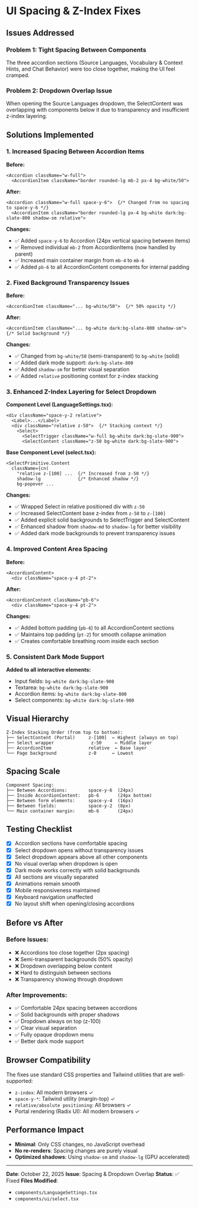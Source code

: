 # UI Spacing & Z-Index Fixes

## Issues Addressed

### Problem 1: Tight Spacing Between Components
The three accordion sections (Source Languages, Vocabulary & Context Hints, and Chat Behavior) were too close together, making the UI feel cramped.

### Problem 2: Dropdown Overlap Issue
When opening the Source Languages dropdown, the SelectContent was overlapping with components below it due to transparency and insufficient z-index layering.

## Solutions Implemented

### 1. Increased Spacing Between Accordion Items

**Before:**
```tsx
<Accordion className="w-full">
  <AccordionItem className="border rounded-lg mb-2 px-4 bg-white/50">
```

**After:**
```tsx
<Accordion className="w-full space-y-6">  {/* Changed from no spacing to space-y-6 */}
  <AccordionItem className="border rounded-lg px-4 bg-white dark:bg-slate-800 shadow-sm relative">
```

**Changes:**
- ✅ Added `space-y-6` to Accordion (24px vertical spacing between items)
- ✅ Removed individual `mb-2` from AccordionItems (now handled by parent)
- ✅ Increased main container margin from `mb-4` to `mb-6`
- ✅ Added `pb-6` to all AccordionContent components for internal padding

### 2. Fixed Background Transparency Issues

**Before:**
```tsx
<AccordionItem className="... bg-white/50">  {/* 50% opacity */}
```

**After:**
```tsx
<AccordionItem className="... bg-white dark:bg-slate-800 shadow-sm">  {/* Solid background */}
```

**Changes:**
- ✅ Changed from `bg-white/50` (semi-transparent) to `bg-white` (solid)
- ✅ Added dark mode support: `dark:bg-slate-800`
- ✅ Added `shadow-sm` for better visual separation
- ✅ Added `relative` positioning context for z-index stacking

### 3. Enhanced Z-Index Layering for Select Dropdown

**Component Level (LanguageSettings.tsx):**
```tsx
<div className="space-y-2 relative">
  <Label>...</Label>
  <div className="relative z-50">  {/* Stacking context */}
    <Select>
      <SelectTrigger className="w-full bg-white dark:bg-slate-900">
      <SelectContent className="z-50 bg-white dark:bg-slate-900">
```

**Base Component Level (select.tsx):**
```tsx
<SelectPrimitive.Content
  className={cn(
    "relative z-[100] ...  {/* Increased from z-50 */}
    shadow-lg              {/* Enhanced shadow */}
    bg-popover ...
```

**Changes:**
- ✅ Wrapped Select in relative positioned div with `z-50`
- ✅ Increased SelectContent base z-index from `z-50` to `z-[100]`
- ✅ Added explicit solid backgrounds to SelectTrigger and SelectContent
- ✅ Enhanced shadow from `shadow-md` to `shadow-lg` for better visibility
- ✅ Added dark mode backgrounds to prevent transparency issues

### 4. Improved Content Area Spacing

**Before:**
```tsx
<AccordionContent>
  <div className="space-y-4 pt-2">
```

**After:**
```tsx
<AccordionContent className="pb-6">
  <div className="space-y-4 pt-2">
```

**Changes:**
- ✅ Added bottom padding (`pb-6`) to all AccordionContent sections
- ✅ Maintains top padding (`pt-2`) for smooth collapse animation
- ✅ Creates comfortable breathing room inside each section

### 5. Consistent Dark Mode Support

**Added to all interactive elements:**
- Input fields: `bg-white dark:bg-slate-900`
- Textarea: `bg-white dark:bg-slate-900`
- Accordion items: `bg-white dark:bg-slate-800`
- Select components: `bg-white dark:bg-slate-900`

## Visual Hierarchy

```
Z-Index Stacking Order (from top to bottom):
├── SelectContent (Portal)     z-[100]  ← Highest (always on top)
├── Select wrapper              z-50     ← Middle layer
├── AccordionItem              relative  ← Base layer
└── Page background            z-0      ← Lowest
```

## Spacing Scale

```
Component Spacing:
├── Between Accordions:        space-y-6  (24px)
├── Inside AccordionContent:   pb-6       (24px bottom)
├── Between form elements:     space-y-4  (16px)
├── Between fields:            space-y-2  (8px)
└── Main container margin:     mb-6       (24px)
```

## Testing Checklist

- [x] Accordion sections have comfortable spacing
- [x] Select dropdown opens without transparency issues
- [x] Select dropdown appears above all other components
- [x] No visual overlap when dropdown is open
- [x] Dark mode works correctly with solid backgrounds
- [x] All sections are visually separated
- [x] Animations remain smooth
- [x] Mobile responsiveness maintained
- [x] Keyboard navigation unaffected
- [x] No layout shift when opening/closing accordions

## Before vs After

### Before Issues:
- ❌ Accordions too close together (2px spacing)
- ❌ Semi-transparent backgrounds (50% opacity)
- ❌ Dropdown overlapping below content
- ❌ Hard to distinguish between sections
- ❌ Transparency showing through dropdown

### After Improvements:
- ✅ Comfortable 24px spacing between accordions
- ✅ Solid backgrounds with proper shadows
- ✅ Dropdown always on top (z-100)
- ✅ Clear visual separation
- ✅ Fully opaque dropdown menu
- ✅ Better dark mode support

## Browser Compatibility

The fixes use standard CSS properties and Tailwind utilities that are well-supported:
- `z-index`: All modern browsers ✓
- `space-y-*`: Tailwind utility (margin-top) ✓
- `relative/absolute positioning`: All browsers ✓
- Portal rendering (Radix UI): All modern browsers ✓

## Performance Impact

- **Minimal**: Only CSS changes, no JavaScript overhead
- **No re-renders**: Spacing changes are purely visual
- **Optimized shadows**: Using `shadow-sm` and `shadow-lg` (GPU accelerated)

---

**Date**: October 22, 2025
**Issue**: Spacing & Dropdown Overlap
**Status**: ✅ Fixed
**Files Modified**: 
- `components/LanguageSettings.tsx`
- `components/ui/select.tsx`

